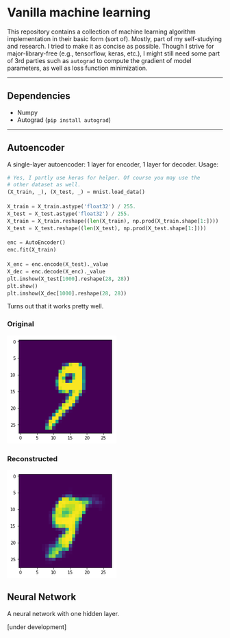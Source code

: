 # Vanilla machine learning

This repository contains a collection of machine learning algorithm implementation in their basic form (sort of). Mostly, part of my self-studying and research. I tried to make it as concise as possible. Though I strive for major-library-free (e.g., tensorflow, keras, etc.), I might still need some part of 3rd parties such as `autograd` to compute the gradient of model parameters, as well as loss function minimization.

***

## Dependencies

- Numpy
- Autograd (`pip install autograd`)

***

## Autoencoder
A single-layer autoencoder: 1 layer for encoder, 1 layer for decoder. Usage:

```python
# Yes, I partly use keras for helper. Of course you may use the 
# other dataset as well.
(X_train, _), (X_test, _) = mnist.load_data()

X_train = X_train.astype('float32') / 255.
X_test = X_test.astype('float32') / 255.
X_train = X_train.reshape((len(X_train), np.prod(X_train.shape[1:])))
X_test = X_test.reshape((len(X_test), np.prod(X_test.shape[1:])))

enc = AutoEncoder()
enc.fit(X_train)

X_enc = enc.encode(X_test)._value
X_dec = enc.decode(X_enc)._value
plt.imshow(X_test[1000].reshape(28, 28))
plt.show()
plt.imshow(X_dec[1000].reshape(28, 28))
```

Turns out that it works pretty well.

### Original
![original](img/original.png)

### Reconstructed
![reconstructed](img/reconstructed.png)

## Neural Network
A neural network with one hidden layer.

[under development]
